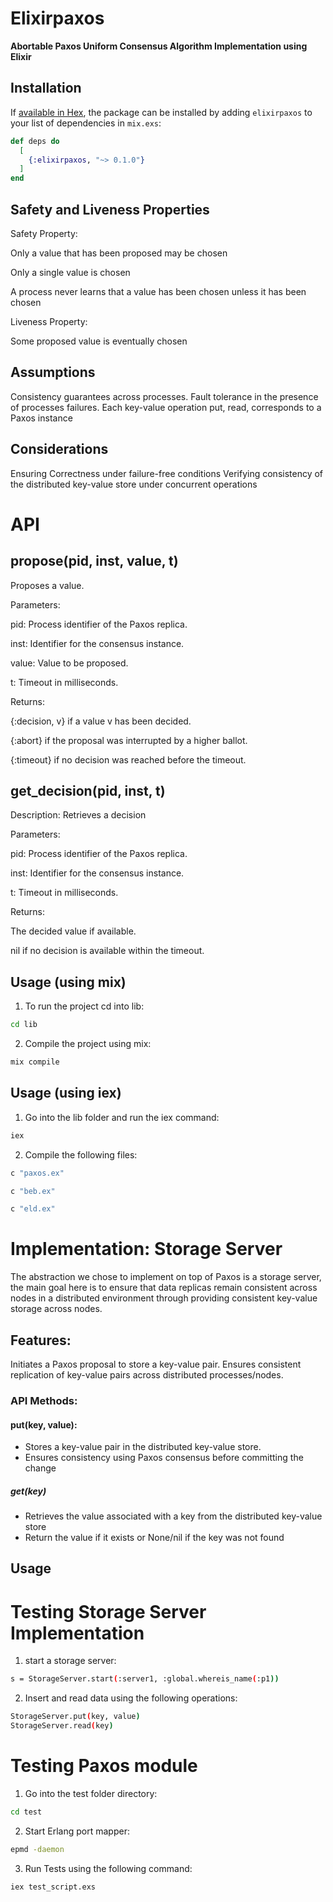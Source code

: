 # Elixirpaxos

**Abortable Paxos Uniform Consensus Algorithm Implementation using Elixir**

## Installation

If [available in Hex](https://hex.pm/docs/publish), the package can be installed
by adding `elixirpaxos` to your list of dependencies in `mix.exs`:

```elixir
def deps do
  [
    {:elixirpaxos, "~> 0.1.0"}
  ]
end
```

## Safety and Liveness Properties
Safety Property:

Only a value that has been proposed may be chosen

Only a single value is chosen

A process never learns that a value has been chosen unless it has been chosen

Liveness Property:

Some proposed value is eventually chosen


## Assumptions
Consistency guarantees across processes.
Fault tolerance in the presence of processes failures.
Each key-value operation put, read, corresponds to a Paxos instance

## Considerations
Ensuring Correctness under failure-free conditions
Verifying consistency of the distributed key-value store under 
concurrent operations


# API
## propose(pid, inst, value, t)

Proposes a value.

Parameters:

pid: Process identifier of the Paxos replica.

inst: Identifier for the consensus instance.

value: Value to be proposed.

t: Timeout in milliseconds.

Returns:

{:decision, v} if a value v has been decided.

{:abort} if the proposal was interrupted by a higher ballot.

{:timeout} if no decision was reached before the timeout.

## get_decision(pid, inst, t)

Description: Retrieves a decision

Parameters:

pid: Process identifier of the Paxos replica.

inst: Identifier for the consensus instance.

t: Timeout in milliseconds.

Returns:

The decided value if available.

nil if no decision is available within the timeout.


## Usage (using mix)
1. To run the project cd into lib:
```bash
cd lib
```
2. Compile the project using mix:
```bash
mix compile
```
## Usage (using iex)
1. Go into the lib folder and run the iex command:
```bash
iex
```
2. Compile the following files:
```bash
c "paxos.ex"

c "beb.ex"

c "eld.ex"

```


# Implementation: Storage Server

The abstraction we chose to implement on top of Paxos is a storage server,
the main goal here is to ensure that data replicas remain consistent across nodes in a distributed environment 
through providing consistent key-value storage across nodes.

## Features:

Initiates a Paxos proposal to store a key-value pair.
Ensures consistent replication of key-value pairs across distributed processes/nodes.

### API Methods:
#### put(key, value):
- Stores a key-value pair in the distributed key-value store.
- Ensures consistency using Paxos consensus before committing the change

##### get(key)
- Retrieves the value associated with a key from the distributed key-value store
- Return the value if it exists or None/nil if the key was not found


## Usage


# Testing Storage Server Implementation
1. start a storage server:
```bash
s = StorageServer.start(:server1, :global.whereis_name(:p1))
```

2. Insert and read data using the following operations:
```bash
StorageServer.put(key, value)
StorageServer.read(key)
```


# Testing Paxos module

1. Go into the test folder directory:
```bash
cd test
```

2. Start Erlang port mapper:
```bash
epmd -daemon
```

3. Run Tests using the following command:
```bash
iex test_script.exs

```









